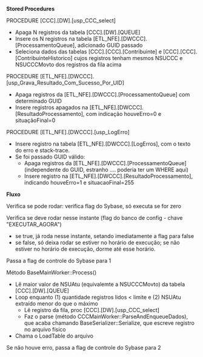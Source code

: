 **Stored Procedures**

PROCEDURE [CCC].[DW].[usp_CCC_select]

  - Apaga N registros da tabela [CCC].[DW].[QUEUE]
  - Insere os N registros na tabela [ETL_NFE].[DWCCC].[ProcessamentoQueue], adicionado GUID passado
  - Seleciona dados das tabelas [CCC].[CCC].[Contribuinte] e [CCC].[CCC].[ContribuinteHistorico] cujos registros tenham mesmos NSUCCC e NSUCCCMovto dos registros da fila acima

PROCEDURE [ETL_NFE].[DWCCC].[usp_Grava_Resultado_Com_Sucesso_Por_UID]

  - Apaga registros da [ETL_NFE].[DWCCC].[ProcessamentoQueue] com determinado GUID
  - Insere registros apagados na [ETL_NFE].[DWCCC].[ResultadoProcessamento], com indicação houveErro=0 e situaçãoFinal=0

PROCEDURE [ETL_NFE].[DWCCC].[usp_LogErro]

  - Insere registro na tabela [ETL_NFE].[DWCCC].[LogErros], com o texto do erro e stack-trace.
  - Se foi passado GUID válido:
    - Apaga registros da [ETL_NFE].[DWCCC].[ProcessamentoQueue] (independente do GUID, estranho .... poderia ter um WHERE aqui)
    - Insere registro na [ETL_NFE].[DWCCC].[ResultadoProcessamento], indicando houveErro=1 e situacaoFinal=255 

**Fluxo**

Verifica se pode rodar: verifica flag do Sybase, só executa se for zero

Verifica se deve rodar nesse instante (flag do banco de config - chave "EXECUTAR_AGORA")

  - se true, já roda nesse instante, setando imediatamente a flag para false
  - se false, só deixa rodar se estiver no horário de execução; se não estiver no horário de execução, dorme até esse horário.

Passa a flag de controle do Sybase para 1

Método BaseMainWorker::Process()

  - Lê maior valor de NSUAtu  (equivalemte a NSUCCCMovto) da tabela [CCC].[DW].[QUEUE]
  - Loop enquanto (1) quantidade registros lidos < limite e (2) NSUAtu extraído menor do que o máximo
    - Lê registro da fila, proc [CCC].[DW].[usp_CCC_select]
    - Faz o parse (método CCCMainWorker::ParseAndEnqueueDados), que acaba chamando BaseSerializer::Serialize, que escreve registro no arquivo físico
  - Chama o LoadTable do arquivo

 Se não houve erro, passa a flag de controle do Sybase para 2